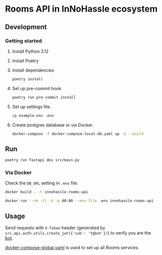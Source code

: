 # Rooms API in InNoHassle ecosystem

## Development

### Getting started

1. Install Python 3.12

2. Install Poetry

3. Install dependencies
    ```bash
    poetry install
    ```

4. Set up pre-commit hook
    ```bash
    poetry run pre-commit install
    ```

5. Set up settings file.
    ```bash
    cp example.env .env
    ```

6. Create postgres database or via Docker.
   ```bash
   docker-compose -f docker-compose-local-db.yaml up -d --build
   ```

## Run

```bash
poetry run fastapi dev src/main.py
```

### Via Docker

Check the `DB_URL` setting in `.env` file.
```bash
docker build . -t innohassle-rooms-api
```
```bash
docker run --rm -ti -d -p 80:80 --env-file .env innohassle-rooms-api
```

## Usage

Send requests with `X-Token` header (generated by `src.api.auth.utils.create_jwt({'sub': 'tgbot'})`) to verify you
are the [bot](https://github.com/one-zero-eight/rooms-bot/).

[docker-compose-global.yaml](docker-compose-global.yaml) is used to set up all Rooms services.
